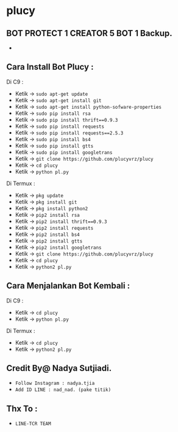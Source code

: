 # plucy
BOT PROTECT 1 CREATOR 5 BOT 1 Backup.
------
-

Cara Install Bot Plucy :
------
Di C9 :
- Ketik -> `sudo apt-get update`
- Ketik -> `sudo apt-get install git`
- Ketik -> `sudo apt-get install python-sofware-properties`
- Ketik -> `sudo pip install rsa`
- Ketik -> `sudo pip install thrift==0.9.3`
- Ketik -> `sudo pip install requests`
- Ketik -> `sudo pip install requests==2.5.3`
- Ketik -> `sudo pip install bs4`
- Ketik -> `sudo pip install gtts`
- Ketik -> `sudo pip install googletrans`
- Ketik -> `git clone https://github.com/plucyvrz/plucy`
- Ketik -> `cd plucy`
- Ketik -> `python pl.py`

Di Termux :
- Ketik -> `pkg update`
- Ketik -> `pkg install git`
- Ketik -> `pkg install python2`
- Ketik -> `pip2 install rsa`
- Ketik -> `pip2 install thrift==0.9.3`
- Ketik -> `pip2 install requests`
- Ketik -> `pip2 install bs4`
- Ketik -> `pip2 install gtts`
- Ketik -> `pip2 install googletrans`
- Ketik -> `git clone https://github.com/plucyvrz/plucy`
- Ketik -> `cd plucy`
- Ketik -> `python2 pl.py`

Cara Menjalankan Bot Kembali :
------
Di C9 :
- Ketik -> `cd plucy`
- Ketik -> `python pl.py`

Di Termux :
- Ketik -> `cd plucy`
- Ketik -> `python2 pl.py`


Credit By@ Nadya Sutjiadi.
------
- `Follow Instagram : nadya.tjia`
- `Add ID LINE : nad_nad. (pake titik)`

Thx To :
------
- `LINE-TCR TEAM`
